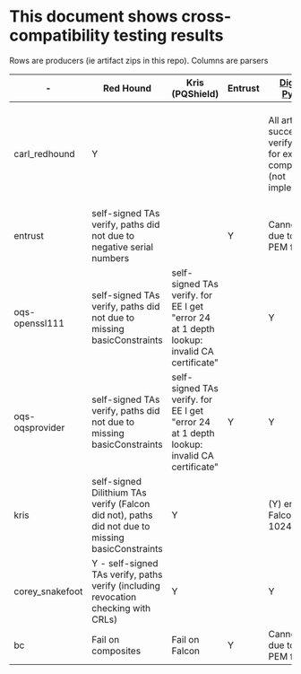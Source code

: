 # This document shows cross-compatibility testing results

Rows are producers (ie artifact zips in this repo).
Columns are parsers

| -               | Red Hound                                                                                        | Kris (PQShield)                                                                           | Entrust | [DigiCert Python](https://github.com/cbonnell/snakefoot)                             | Openssl-OQS                                                                           | BouncyCastle | LibPKI |
| --------------- | ------------------------------------------------------------------------------------------------ | ----------------------------------------------------------------------------------------- | ------- | ------------------------------------------------------------------------------------ | ------------------------------------------------------------------------------------- | ------------ | ------ |
| carl_redhound   | Y                                                                                                |                                                                                           |         | All artifacts successfully verify except for explicit composite (not implemented)    | "Could not read cert etc. of certificate file from ca/ca.pem" and dilithiumAES errors |              |        |
| entrust         | self-signed TAs verify, paths did not due to negative serial numbers                             |                                                                                           | Y       | Cannot verify due to use of PEM files                                                | Y                                                                                     |              |        |
| oqs-openssl111  | self-signed TAs verify, paths did not due to missing basicConstraints                            | self-signed TAs verify. for EE I get "error 24 at 1 depth lookup: invalid CA certificate" |         | Y                                                                                    | Y                                                                                     | TBD          |
| oqs-oqsprovider | self-signed TAs verify, paths did not due to missing basicConstraints                            | self-signed TAs verify. for EE I get "error 24 at 1 depth lookup: invalid CA certificate" | Y       | Y                                                                                    | Y                                                                                     | TBD          |
| kris            | self-signed Dilithium TAs verify (Falcon did not), paths did not due to missing basicConstraints | Y                                                                                         |         | (Y) errors on Falcon 512 + 1024                                                      | "error 20 at 0 depth lookup: unable to get local issuer certificate"                  |              |        |
| corey_snakefoot | Y - self-signed TAs verify, paths verify (including revocation checking with CRLs)               | Y                                                                                         |         | Y                                                                                    | (Y) errors on dilithium3+5                                                            |              |        |
| bc              | Fail on composites                                                                               | Fail on Falcon                                                                            | Y       | Cannot verify due to use of PEM files                                                | Y                                                                                     |              |        |
